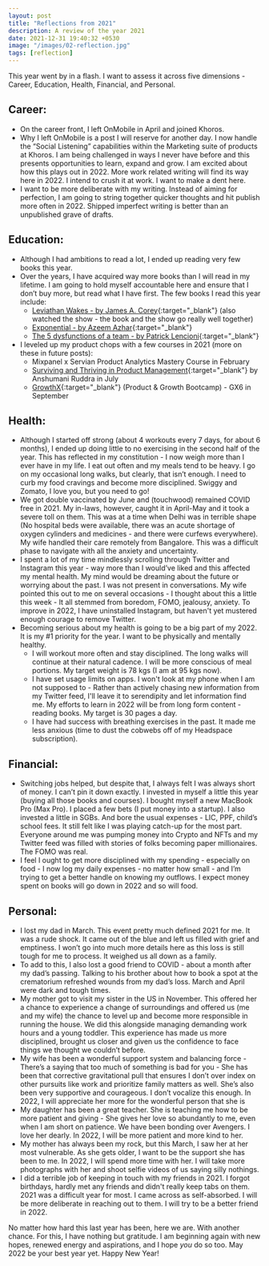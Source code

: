 ```yaml
---
layout: post
title: "Reflections from 2021"
description: A review of the year 2021
date: 2021-12-31 19:40:32 +0530
image: "/images/02-reflection.jpg"
tags: [reflection]
---
```


This year went by in a flash. I want to assess it across five dimensions - Career, Education, Health, Financial, and Personal.

## Career:

- On the career front, I left OnMobile in April and joined Khoros.
- Why I left OnMobile is a post I will reserve for another day. I now handle the “Social Listening” capabilities within the Marketing suite of products at Khoros. I am being challenged in ways I never have before and this presents opportunities to learn, expand and grow. I am excited about how this plays out in 2022. More work related writing will find its way here in 2022. I intend to crush it at work. I want to make a dent here.
- I want to be more deliberate with my writing. Instead of aiming for perfection, I am going to string together quicker thoughts and hit publish more often in 2022. Shipped imperfect writing is better than an unpublished grave of drafts.

## Education:

- Although I had ambitions to read a lot, I ended up reading very few books this year.
- Over the years, I have acquired way more books than I will read in my lifetime. I am going to hold myself accountable here and ensure that I don’t buy more, but read what I have first. The few books I read this year include:
  - [Leviathan Wakes - by James A. Corey](https://www.amazon.in/Leviathan-Wakes-Expanse-James-Corey/dp/0316129089/){:target="\_blank"} (also watched the show - the book and the show go really well together)
  - [Exponential - by Azeem Azhar](https://www.amazon.in/Exponential-accelerating-technology-transforming-business/dp/1847942911/ref=sr_1_1?crid=16Q6PKVDAU790&keywords=azeem+azhar&qid=1640973299&sprefix=azeem+azhar%2Caps%2C310&sr=8-1){:target="\_blank"}
  - [The 5 dysfunctions of a team - by Patrick Lencioni](https://www.amazon.in/Five-Dysfunctions-Team-Leadership-Lencioni-ebook/dp/B006960LQW/ref=sr_1_1_sspa?keywords=five+dysfunctions+of+a+team+book&qid=1640973337&sprefix=five+dy%2Caps%2C321&sr=8-1-spons&psc=1&spLa=ZW5jcnlwdGVkUXVhbGlmaWVyPUExSzYzNlMzMzRXNk5NJmVuY3J5cHRlZElkPUEwODk4NDY4MkhaSUkxNjBZUVI2TiZlbmNyeXB0ZWRBZElkPUEwMTg1MzY4MTU3RVVSMUY4R1gwOSZ3aWRnZXROYW1lPXNwX2F0ZiZhY3Rpb249Y2xpY2tSZWRpcmVjdCZkb05vdExvZ0NsaWNrPXRydWU=){:target="\_blank"}
- I leveled up my product chops with a few courses in 2021 (more on these in future posts):
  - Mixpanel x Servian Product Analytics Mastery Course in February
  - [Surviving and Thriving in Product Management](https://maven.com/anshumani/midcareer-product-management){:target="\_blank"} by Anshumani Ruddra in July
  - [GrowthX](https://www.growthx.club/){:target="\_blank"} (Product & Growth Bootcamp) - GX6 in September

## Health:

- Although I started off strong (about 4 workouts every 7 days, for about 6 months), I ended up doing little to no exercising in the second half of the year. This has reflected in my constitution - I now weigh more than I ever have in my life. I eat out often and my meals tend to be heavy. I go on my occasional long walks, but clearly, that isn’t enough. I need to curb my food cravings and become more disciplined. Swiggy and Zomato, I love you, but you need to go!
- We got double vaccinated by June and (touchwood) remained COVID free in 2021. My in-laws, however, caught it in April-May and it took a severe toll on them. This was at a time when Delhi was in terrible shape (No hospital beds were available, there was an acute shortage of oxygen cylinders and medicines - and there were curfews everywhere). My wife handled their care remotely from Bangalore. This was a difficult phase to navigate with all the anxiety and uncertainty.
- I spent a lot of my time mindlessly scrolling through Twitter and Instagram this year - way more than I would’ve liked and this affected my mental health. My mind would be dreaming about the future or worrying about the past. I was not present in conversations. My wife pointed this out to me on several occasions - I thought about this a little this week - It all stemmed from boredom, FOMO, jealousy, anxiety. To improve in 2022, I have uninstalled Instagram, but haven't yet mustered enough courage to remove Twitter.
- Becoming serious about my health is going to be a big part of my 2022. It is my #1 priority for the year. I want to be physically and mentally healthy.
  - I will workout more often and stay disciplined. The long walks will continue at their natural cadence. I will be more conscious of meal portions. My target weight is 78 kgs (I am at 95 kgs now).
  - I have set usage limits on apps. I won't look at my phone when I am not supposed to - Rather than actively chasing new information from my Twitter feed, I'll leave it to serendipity and let information find me. My efforts to learn in 2022 will be from long form content - reading books. My target is 30 pages a day.
  - I have had success with breathing exercises in the past. It made me less anxious (time to dust the cobwebs off of my Headspace subscription).

## Financial:

- Switching jobs helped, but despite that, I always felt I was always short of money. I can’t pin it down exactly. I invested in myself a little this year (buying all those books and courses). I bought myself a new MacBook Pro (Max Pro). I placed a few bets (I put money into a startup). I also invested a little in SGBs. And bore the usual expenses - LIC, PPF, child’s school fees. It still felt like I was playing catch-up for the most part. Everyone around me was pumping money into Crypto and NFTs and my Twitter feed was filled with stories of folks becoming paper millionaires. The FOMO was real.
- I feel I ought to get more disciplined with my spending - especially on food - I now log my daily expenses - no matter how small - and I’m trying to get a better handle on knowing my outflows. I expect money spent on books will go down in 2022 and so will food.

## Personal:

- I lost my dad in March. This event pretty much defined 2021 for me. It was a rude shock. It came out of the blue and left us filled with grief and emptiness. I won’t go into much more details here as this loss is still tough for me to process. It weighed us all down as a family.
- To add to this, I also lost a good friend to COVID - about a month after my dad’s passing. Talking to his brother about how to book a spot at the crematorium refreshed wounds from my dad’s loss. March and April were dark and tough times.
- My mother got to visit my sister in the US in November. This offered her a chance to experience a change of surroundings and offered us (me and my wife) the chance to level up and become more responsible in running the house. We did this alongside managing demanding work hours and a young toddler. This experience has made us more disciplined, brought us closer and given us the confidence to face things we thought we couldn’t before.
- My wife has been a wonderful support system and balancing force - There’s a saying that too much of something is bad for you - She has been that corrective gravitational pull that ensures I don’t over index on other pursuits like work and prioritize family matters as well. She’s also been very supportive and courageous. I don’t vocalize this enough. In 2022, I will appreciate her more for the wonderful person that she is
- My daughter has been a great teacher. She is teaching me how to be more patient and giving - She gives her love so abundantly to me, even when I am short on patience. We have been bonding over Avengers. I love her dearly. In 2022, I will be more patient and more kind to her.
- My mother has always been my rock, but this March, I saw her at her most vulnerable. As she gets older, I want to be the support she has been to me. In 2022, I will spend more time with her. I will take more photographs with her and shoot selfie videos of us saying silly nothings.
- I did a terrible job of keeping in touch with my friends in 2021. I forgot birthdays, hardly met any friends and didn't really keep tabs on them. 2021 was a difficult year for most. I came across as self-absorbed. I will be more deliberate in reaching out to them. I will try to be a better friend in 2022.

No matter how hard this last year has been, here we are. With another chance. For this, I have nothing but gratitude. I am beginning again with new hopes, renewed energy and aspirations, and I hope _you_ do so too. May 2022 be your best year yet. Happy New Year!
